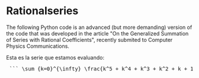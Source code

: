 # Rationalseries
The following Python code is an advanced (but more demanding) version of the code that was developed in the article "On the Generalized Summation of Series with Rational Coefficients", recently submited to Computer Physics Communications.

Esta es la serie que estamos evaluando:

<pre> ``` \sum_{k=0}^{\infty} \frac{k^5 + k^4 + k^3 + k^2 + k + 1}{(k+1)^4 (k+2)^3 (k+3)^2} ``` </pre>
